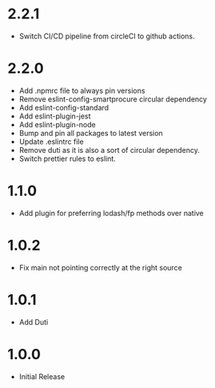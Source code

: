 # 2.2.1

* Switch CI/CD pipeline from circleCI to github actions.

# 2.2.0

* Add .npmrc file to always pin versions
* Remove eslint-config-smartprocure circular dependency
* Add eslint-config-standard
* Add eslint-plugin-jest
* Add eslint-plugin-node
* Bump and pin all packages to latest version
* Update .eslintrc file
* Remove duti as it is also a sort of circular dependency.
* Switch prettier rules to eslint.

# 1.1.0

* Add plugin for preferring lodash/fp methods over native

# 1.0.2

* Fix main not pointing correctly at the right source

# 1.0.1

* Add Duti

# 1.0.0

* Initial Release
